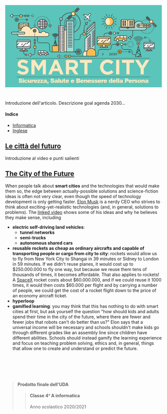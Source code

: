 <div align="center">
  <img src="images/smartCity.png" alt="Smart City">
</div>

#

Introduzione dell'articolo. Descrizione goal agenda 2030…

#### Indice

- [Informatica](#le-città-del-futuro)
- [Inglese](#the-city-of-the-future)

## [Le città del futuro](https://youtu.be/pik1DL2gyl8)

Introduzione al video e punti salienti

## [The City of the Future](https://youtu.be/L054Xd97_rk)

When people talk about **smart cities** and the technologies that would make
them so, the edge between actually-possible solutions and science-fiction
ideas is often not very clear, even though the speed of technology development
is only getting faster. [Elon Musk](https://www.wikiwand.com/en/Elon_Musk) is
a nerdy CEO who strives to think about exciting-yet-realistic technologies
(and, in general, solutions to problems). The [linked
video](https://youtu.be/L054Xd97_rk) shows some of his ideas and why he
believes they make sense, including

- **electric self-driving land vehicles**:
  - **tunnel networks**
  - **semi-trucks**
  - **autonomous shared cars**
- **reusable rockets as cheap as ordinary aircrafts and capable of
  transporting people or cargo from city to city**: rockets would allow us to
  fly from New York City to Shangai in 39 minutes or Sidney to London in 59
  minutes. If we didn't reuse planes, it would cost up to $250.000.000 to fly
  one way, but because we reuse them tens of thousands of times, it becomes
  affordable. That also applies to rockets! A
  [SpaceX](https://www.spacex.com) rocket costs about $60.000.000, and if we
  could reuse it 1000 times, it would then costs $60.000 per flight and by
  carrying a number of people, we could get the cost of a rocket flight down
  to the price of an economy aircraft ticket.
- **hyperloop**
- **gamified learning**: you may think that this has nothing to do with smart
  cities at first, but ask yourself the question "how should kids and adults
  spend their time in the city of the future, where there are fewer and fewer
  jobs that robots can't do better than us?" Elon says that a universal income
  will be necessary and schools shouldn't make kids go through different
  grades like an assembly line since children have different abilities.
  Schools should instead gamify the learning experience and focus on teaching
  problem solving, ethics and, in general, things that allow one to create and
  understand or predict the future.

## <br> <br>

> #### Prodotto finale dell'UDA
>
> > #### Classe 4ᵃ A informatica
> >
> > Anno scolastico 2020/2021
